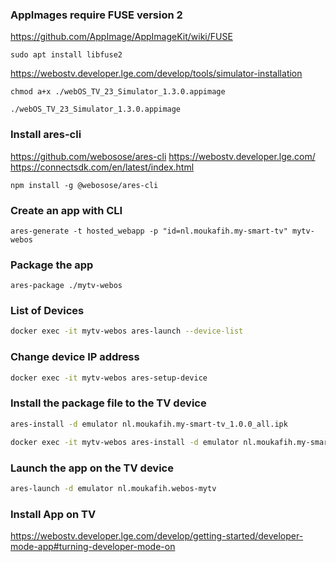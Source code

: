 ### AppImages require FUSE version 2
https://github.com/AppImage/AppImageKit/wiki/FUSE

``
sudo apt install libfuse2
``

https://webostv.developer.lge.com/develop/tools/simulator-installation

``
chmod a+x ./webOS_TV_23_Simulator_1.3.0.appimage
``

``
./webOS_TV_23_Simulator_1.3.0.appimage
``

### Install ares-cli
https://github.com/webosose/ares-cli
https://webostv.developer.lge.com/
https://connectsdk.com/en/latest/index.html

``
npm install -g @webosose/ares-cli
``

### Create an app with CLI
``
ares-generate -t hosted_webapp -p "id=nl.moukafih.my-smart-tv" mytv-webos
``

### Package the app
``
ares-package ./mytv-webos
``

### List of Devices
```bash
docker exec -it mytv-webos ares-launch --device-list
```
### Change device IP address
```bash
docker exec -it mytv-webos ares-setup-device
```

### Install the package file to the TV device
```bash
ares-install -d emulator nl.moukafih.my-smart-tv_1.0.0_all.ipk
```

```bash
docker exec -it mytv-webos ares-install -d emulator nl.moukafih.my-smart-tv_1.0.0_all.ipk
```

### Launch the app on the TV device
```bash
ares-launch -d emulator nl.moukafih.webos-mytv
```

### Install App on TV
https://webostv.developer.lge.com/develop/getting-started/developer-mode-app#turning-developer-mode-on
